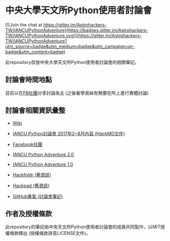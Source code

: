 # 中央大學天文所Python使用者討論會

[![Join the chat at https://gitter.im/Astrohackers-TW/IANCUPythonAdventure](https://badges.gitter.im/Astrohackers-TW/IANCUPythonAdventure.svg)](https://gitter.im/Astrohackers-TW/IANCUPythonAdventure?utm_source=badge&utm_medium=badge&utm_campaign=pr-badge&utm_content=badge)

此repository存放中央大學天文所Python使用者討論會的相關筆記。

## 討論會時間地點
目前以在[FB社團](https://www.facebook.com/groups/1022708484514663)分享討論為主 (之後看學弟妹有無要在所上進行實體討論)

## 討論會相關資訊彙整
* [Wiki](https://github.com/Astrohackers-TW/IANCUPythonAdventure/wiki)

* [IANCU Python討論會 2017年2~8月內容 (HackMD文件)](https://hackmd.io/s/Sy6dFmVDg)

* [Facebook社團](https://www.facebook.com/groups/1022708484514663)

* [IANCU Python Adventure 2.0](https://hackmd.io/c/Syt-yXLJZ/)

* [IANCU Python Adventure 1.0](https://astrohackers-tw.github.io/IANCUPythonAdventure/)

* [Hackfoldr (舊資訊)](http://hackfoldr.org/iancupythonmeetup)

* [Hackpad (舊資訊)](https://iancupythonmeetup.hackpad.com)

* [GitHub專案 (討論會筆記)](https://github.com/Astrohackers-TW/IANCUPythonAdventure)


## 作者及授權條款
此repository的筆記由中央天文所Python使用者討論會的成員共同製作，以MIT授權條款釋出 (授權條款詳見LICENSE文件)。
